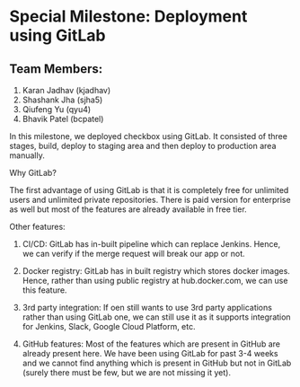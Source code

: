 # Special Milestone: Deployment using GitLab

## Team Members:
1. Karan Jadhav	(kjadhav)
2. Shashank Jha	(sjha5)	
3. Qiufeng Yu (qyu4)
4. Bhavik Patel	(bcpatel)

In this milestone, we deployed checkbox using GitLab. It consisted of three stages, build, deploy to staging area and then deploy to production area manually.

Why GitLab?

The first advantage of using GitLab is that it is completely free for unlimited users and unlimited private repositories. There is paid version for enterprise as well but most of the features are already available in free tier.

Other features:

1. CI/CD: GitLab has in-built pipeline which can replace Jenkins. Hence, we can verify if the merge request will break our app or not.

2. Docker registry: GitLab has in built registry which stores docker images. Hence, rather than using public registry at hub.docker.com, we can use this feature.

3. 3rd party integration: If oen still wants to use 3rd party applications rather than using GitLab one, we can still use it as it supports integration for Jenkins, Slack, Google Cloud Platform, etc.

4. GitHub features: Most of the features which are present in GitHub are already present here. We have been using GitLab for past 3-4 weeks and we cannot find anything which is present in GitHub but not in GitLab (surely there must be few, but we are not missing it yet).
 
